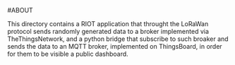 #ABOUT

This directory contains a RIOT application that throught the LoRaWan protocol sends randomly generated data to a broker implemented via TheThingsNetwork, and a python bridge that subscribe to such broaker and sends the data to an MQTT broker, implemented on ThingsBoard, in order for them to be visible a public dashboard.
